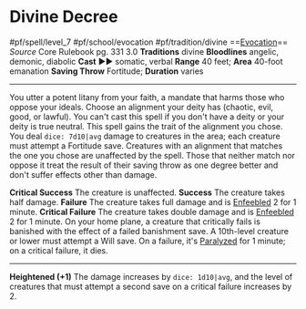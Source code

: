 # Divine Decree
#pf/spell/level_7 #pf/school/evocation #pf/tradition/divine
==[Evocation](../../../Traits/Evocation.md)==
*Source* Core Rulebook pg. 331 3.0
**Traditions** divine
**Bloodlines** angelic, demonic, diabolic
**Cast** ►► somatic, verbal
**Range** 40 feet; **Area** 40-foot emanation
**Saving Throw** Fortitude; **Duration** varies

---
You utter a potent litany from your faith, a mandate that harms those who oppose your ideals. Choose an alignment your deity has (chaotic, evil, good, or lawful). You can't cast this spell if you don't have a deity or your deity is true neutral. This spell gains the trait of the alignment you chose. You deal `dice: 7d10|avg` damage to creatures in the area; each creature must attempt a Fortitude save. Creatures with an alignment that matches the one you chose are unaffected by the spell. Those that neither match nor oppose it treat the result of their saving throw as one degree better and don't suffer effects other than damage.

**Critical Success** The creature is unaffected.
**Success** The creature takes half damage.
**Failure** The creature takes full damage and is [Enfeebled](../../../Conditions/Enfeebled.md) 2 for 1 minute.
**Critical Failure** The creature takes double damage and is [Enfeebled](../../../Conditions/Enfeebled.md) 2 for 1 minute. On your home plane, a creature that critically fails is banished with the effect of a failed banishment save. A 10th-level creature or lower must attempt a Will save. On a failure, it's [Paralyzed](../../../Conditions/Paralyzed.md) for 1 minute; on a critical failure, it dies.

<hr>

**Heightened (+1)** The damage increases by `dice: 1d10|avg`, and the level of creatures that must attempt a second save on a critical failure increases by 2.
